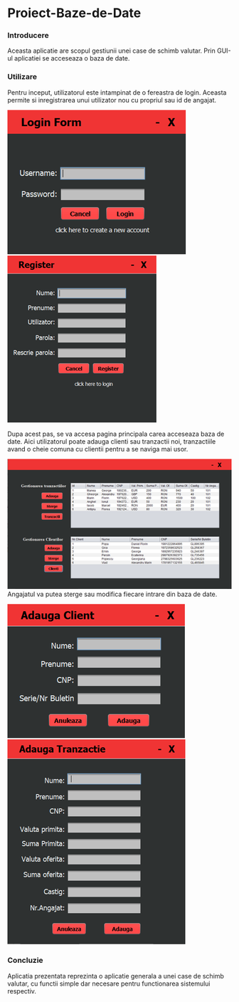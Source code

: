 # Proiect-Baze-de-Date

### Introducere

Aceasta aplicatie are scopul gestiunii unei case de schimb valutar. Prin GUI-ul aplicatiei se acceseaza o baza de date.

### Utilizare

Pentru inceput, utilizatorul este intampinat de o fereastra de login. Aceasta permite si inregistrarea unui utilizator nou cu propriul sau id de angajat.

![login](https://github.com/Gleymt/Proiect-Baze-de-Date/blob/images/images/1.png?raw=true)</br>
![register](https://github.com/Gleymt/Proiect-Baze-de-Date/blob/images/images/2.png?raw=true)

Dupa acest pas, se va accesa pagina principala carea acceseaza baza de date. Aici utilizatorul poate adauga clienti sau tranzactii noi,
tranzactiile avand o cheie comuna cu clientii pentru a se naviga mai usor.

![meniu](https://github.com/Gleymt/Proiect-Baze-de-Date/blob/images/images/3.png?raw=true)
Angajatul va putea sterge sau modifica fiecare intrare din baza de date.

![client](https://github.com/Gleymt/Proiect-Baze-de-Date/blob/images/images/4.png?raw=true)</br>
![tranz](https://github.com/Gleymt/Proiect-Baze-de-Date/blob/images/images/5.png?raw=true)


### Concluzie

Aplicatia prezentata reprezinta o aplicatie generala a unei case de schimb valutar, cu functii simple dar necesare pentru functionarea sistemului respectiv.
